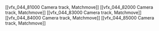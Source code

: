[[vfx_044_81000 Camera track, Matchmove]]
[[vfx_044_82000 Camera track, Matchmove]]
[[vfx_044_83000 Camera track, Matchmove]]
[[vfx_044_84000 Camera track, Matchmove]]
[[vfx_044_85000 Camera track, Matchmove]]

